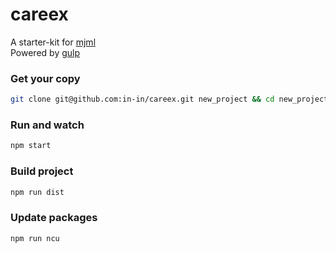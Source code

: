 # careex

A starter-kit for [mjml](https://github.com/mjmlio/mjml)  
Powered by [gulp](https://github.com/gulpjs/gulp)

### Get your copy

```bash
git clone git@github.com:in-in/careex.git new_project && cd new_project
```

### Run and watch

```bash
npm start
```

### Build project

```bash
npm run dist
```

### Update packages

```bash
npm run ncu
```
